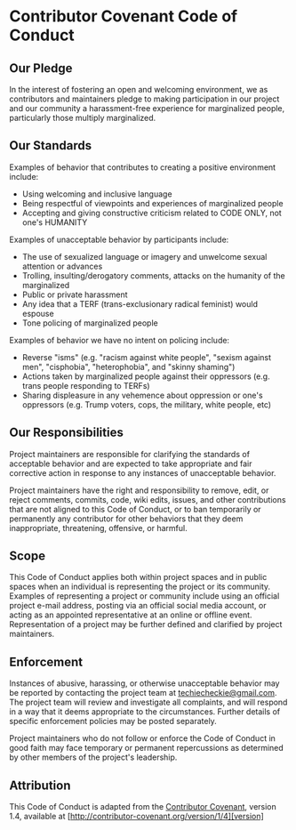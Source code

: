 # Contributor Covenant Code of Conduct

## Our Pledge

In the interest of fostering an open and welcoming environment, we as contributors
and maintainers pledge to making participation in our project and our community a 
harassment-free experience for marginalized people, particularly those multiply marginalized.

## Our Standards

Examples of behavior that contributes to creating a positive environment include:

* Using welcoming and inclusive language
* Being respectful of viewpoints and experiences  of marginalized people
* Accepting and giving constructive criticism related to CODE ONLY, not one's HUMANITY

Examples of unacceptable behavior by participants include:

* The use of sexualized language or imagery and unwelcome sexual attention or advances
* Trolling, insulting/derogatory comments, attacks on the humanity of the marginalized
* Public or private harassment
* Any idea that a TERF (trans-exclusionary radical feminist) would espouse
* Tone policing of marginalized people 

Examples of behavior we have no intent on policing include:

* Reverse "isms" (e.g. "racism against white people", "sexism against men", "cisphobia", "heterophobia", and "skinny shaming")
* Actions taken by marginalized people against their oppressors (e.g. trans people responding to TERFs)
* Sharing displeasure in any vehemence about oppression or one's oppressors (e.g. Trump voters, cops, the military, white people, etc)

## Our Responsibilities

Project maintainers are responsible for clarifying the standards of acceptable behavior and are expected 
to take appropriate and fair corrective action in response to any instances of unacceptable behavior.

Project maintainers have the right and responsibility to remove, edit, or reject comments, commits, code, 
wiki edits, issues, and other contributions that are not aligned to this Code of Conduct, or to ban temporarily 
or permanently any contributor for other behaviors that they deem inappropriate, threatening, offensive, or harmful.

## Scope

This Code of Conduct applies both within project spaces and in public spaces when an individual is 
representing the project or its community. Examples of representing a project or community include 
using an official project e-mail address, posting via an official social media account, or acting as an 
appointed representative at an online or offline event. Representation of a project may be further 
defined and clarified by project maintainers.

## Enforcement

Instances of abusive, harassing, or otherwise unacceptable behavior may be reported by contacting the 
project team at techiecheckie@gmail.com. The project team will review and investigate all complaints, 
and will respond in a way that it deems appropriate to the circumstances. Further details of specific 
enforcement policies may be posted separately.

Project maintainers who do not follow or enforce the Code of Conduct in good faith may face temporary 
or permanent repercussions as determined by other members of the project's leadership.

## Attribution

This Code of Conduct is adapted from the [Contributor Covenant][homepage], version 1.4, available 
at [http://contributor-covenant.org/version/1/4][version]

[homepage]: http://contributor-covenant.org
[version]: http://contributor-covenant.org/version/1/4/
